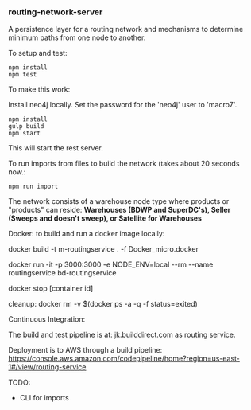 ### routing-network-server

A persistence layer for a routing network and mechanisms to determine minimum paths from one node to another.

To setup and test:

```
npm install
npm test
```

To make this work:

Install neo4j locally.  Set the password for the 'neo4j' user to 'macro7'.

```
npm install
gulp build
npm start
```

This will start the rest server.

To run imports from files to build the network (takes about 20 seconds now.:

`npm run import`

The network consists of a warehouse node type where products or "products" can reside: 
**Warehouses (BDWP and SuperDC's), Seller (Sweeps and doesn't sweep), or Satellite for Warehouses**

Docker: to build and run a docker image locally:

docker build -t m-routingservice . -f Docker_micro.docker 

docker run -it -p 3000:3000 -e NODE_ENV=local --rm --name routingservice bd-routingservice

docker stop [container id]

cleanup: 
docker rm -v $(docker ps -a -q -f status=exited)

Continuous Integration:

The build and test pipeline is at: jk.builddirect.com as routing service.

Deployment is to AWS through a build pipeline: https://console.aws.amazon.com/codepipeline/home?region=us-east-1#/view/routing-service

TODO:

* CLI for imports

